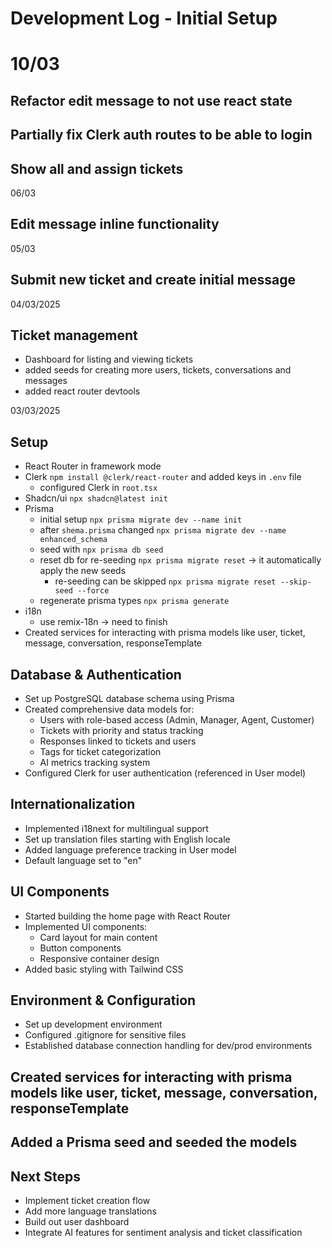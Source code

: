 # Development Log - Initial Setup

# 10/03

## Refactor edit message to not use react state

## Partially fix Clerk auth routes to be able to login

## Show all and assign tickets

06/03

## Edit message inline functionality

05/03

## Submit new ticket and create initial message

04/03/2025

## Ticket management

- Dashboard for listing and viewing tickets
- added seeds for creating more users, tickets, conversations and messages
- added react router devtools

03/03/2025

## Setup

- React Router in framework mode
- Clerk `npm install @clerk/react-router` and added keys in `.env` file
  - configured Clerk in `root.tsx`
- Shadcn/ui `npx shadcn@latest init`
- Prisma
  - initial setup `npx prisma migrate dev --name init`
  - after `shema.prisma` changed `npx prisma migrate dev --name enhanced_schema`
  - seed with `npx prisma db seed`
  - reset db for re-seeding `npx prisma migrate reset` -> it automatically apply the new seeds
    - re-seeding can be skipped `npx prisma migrate reset --skip-seed --force`
  - regenerate prisma types `npx prisma generate`
- i18n
  - use remix-18n -> need to finish
- Created services for interacting with prisma models like user, ticket, message, conversation, responseTemplate

## Database & Authentication

- Set up PostgreSQL database schema using Prisma
- Created comprehensive data models for:
  - Users with role-based access (Admin, Manager, Agent, Customer)
  - Tickets with priority and status tracking
  - Responses linked to tickets and users
  - Tags for ticket categorization
  - AI metrics tracking system
- Configured Clerk for user authentication (referenced in User model)

## Internationalization

- Implemented i18next for multilingual support
- Set up translation files starting with English locale
- Added language preference tracking in User model
- Default language set to "en"

## UI Components

- Started building the home page with React Router
- Implemented UI components:
  - Card layout for main content
  - Button components
  - Responsive container design
- Added basic styling with Tailwind CSS

## Environment & Configuration

- Set up development environment
- Configured .gitignore for sensitive files
- Established database connection handling for dev/prod environments

## Created services for interacting with prisma models like user, ticket, message, conversation, responseTemplate

## Added a Prisma seed and seeded the models

## Next Steps

- Implement ticket creation flow
- Add more language translations
- Build out user dashboard
- Integrate AI features for sentiment analysis and ticket classification
